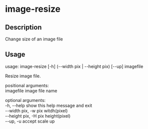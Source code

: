# image-resize

## Description

Change size of an image file

## Usage

usage: image-resize [-h] (--width pix | --height pix) [--up] imagefile

Resize image file.

positional arguments:  
  imagefile             image file name

optional arguments:  
  -h, --help            show this help message and exit  
  --width pix, -w pix   witdh(pixel)  
  --height pix, -H pix  height(pixel)  
  --up, -u              accept scale up  
  

